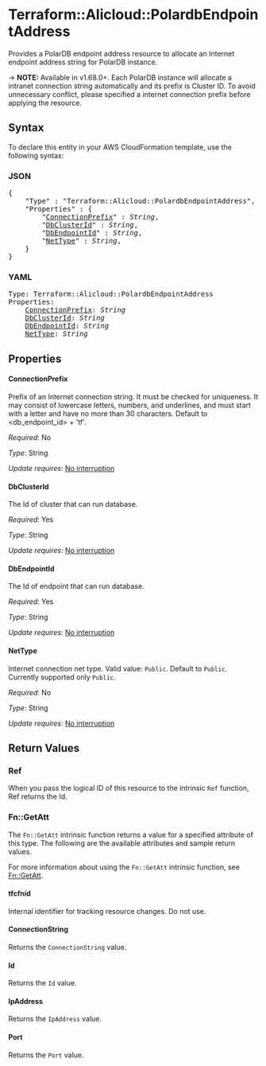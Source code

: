 # Terraform::Alicloud::PolardbEndpointAddress

Provides a PolarDB endpoint address resource to allocate an Internet endpoint address string for PolarDB instance.

-> **NOTE:** Available in v1.68.0+. Each PolarDB instance will allocate a intranet connection string automatically and its prefix is Cluster ID.
 To avoid unnecessary conflict, please specified a internet connection prefix before applying the resource.

## Syntax

To declare this entity in your AWS CloudFormation template, use the following syntax:

### JSON

<pre>
{
    "Type" : "Terraform::Alicloud::PolardbEndpointAddress",
    "Properties" : {
        "<a href="#connectionprefix" title="ConnectionPrefix">ConnectionPrefix</a>" : <i>String</i>,
        "<a href="#dbclusterid" title="DbClusterId">DbClusterId</a>" : <i>String</i>,
        "<a href="#dbendpointid" title="DbEndpointId">DbEndpointId</a>" : <i>String</i>,
        "<a href="#nettype" title="NetType">NetType</a>" : <i>String</i>,
    }
}
</pre>

### YAML

<pre>
Type: Terraform::Alicloud::PolardbEndpointAddress
Properties:
    <a href="#connectionprefix" title="ConnectionPrefix">ConnectionPrefix</a>: <i>String</i>
    <a href="#dbclusterid" title="DbClusterId">DbClusterId</a>: <i>String</i>
    <a href="#dbendpointid" title="DbEndpointId">DbEndpointId</a>: <i>String</i>
    <a href="#nettype" title="NetType">NetType</a>: <i>String</i>
</pre>

## Properties

#### ConnectionPrefix

Prefix of an Internet connection string. It must be checked for uniqueness. It may consist of lowercase letters, numbers, and underlines, and must start with a letter and have no more than 30 characters. Default to <db_endpoint_id> + 'tf'.

_Required_: No

_Type_: String

_Update requires_: [No interruption](https://docs.aws.amazon.com/AWSCloudFormation/latest/UserGuide/using-cfn-updating-stacks-update-behaviors.html#update-no-interrupt)

#### DbClusterId

The Id of cluster that can run database.

_Required_: Yes

_Type_: String

_Update requires_: [No interruption](https://docs.aws.amazon.com/AWSCloudFormation/latest/UserGuide/using-cfn-updating-stacks-update-behaviors.html#update-no-interrupt)

#### DbEndpointId

The Id of endpoint that can run database.

_Required_: Yes

_Type_: String

_Update requires_: [No interruption](https://docs.aws.amazon.com/AWSCloudFormation/latest/UserGuide/using-cfn-updating-stacks-update-behaviors.html#update-no-interrupt)

#### NetType

Internet connection net type. Valid value: `Public`. Default to `Public`. Currently supported only `Public`.

_Required_: No

_Type_: String

_Update requires_: [No interruption](https://docs.aws.amazon.com/AWSCloudFormation/latest/UserGuide/using-cfn-updating-stacks-update-behaviors.html#update-no-interrupt)

## Return Values

### Ref

When you pass the logical ID of this resource to the intrinsic `Ref` function, Ref returns the Id.

### Fn::GetAtt

The `Fn::GetAtt` intrinsic function returns a value for a specified attribute of this type. The following are the available attributes and sample return values.

For more information about using the `Fn::GetAtt` intrinsic function, see [Fn::GetAtt](https://docs.aws.amazon.com/AWSCloudFormation/latest/UserGuide/intrinsic-function-reference-getatt.html).

#### tfcfnid

Internal identifier for tracking resource changes. Do not use.

#### ConnectionString

Returns the <code>ConnectionString</code> value.

#### Id

Returns the <code>Id</code> value.

#### IpAddress

Returns the <code>IpAddress</code> value.

#### Port

Returns the <code>Port</code> value.

